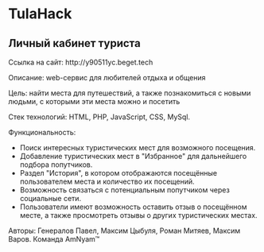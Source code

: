<H1>TulaHack</H1>

<H2>Личный кабинет туриста</H2>
<p>Ссылка на сайт: http://y90511yc.beget.tech</p>
<p>Описание: web-сервис для любителей отдыха и общения</p>
<p>Цель: найти места для путешествий, а также познакомиться с новыми людьми, с которыми эти места можно и посетить</p>
<p>Стек технологий: HTML, PHP, JavaScript, CSS, MySql.</p>
<p>Функциональность:</p>
<ul>
<li>Поиск интересных туристических мест для возможного посещения.</li>
<li>Добавление туристических мест в "Избранное" для дальнейшего подбора попутчиков.</li>
<li>Раздел "История", в котором отображаются посещённые пользователем места и количество их посещений.</li>
<li>Возможность связаться с потенциальным попутчиком через социальные сети.</li>
<li>Пользователи имеют возможность оставить отзыв о посещённом месте, а также просмотреть отзывы о других туристических местах.</li>
</ul>
<p>Авторы: Генералов Павел, Максим Цыбуля, Роман Митяев,  Максим Варов. Команда AmNyam™</p>
